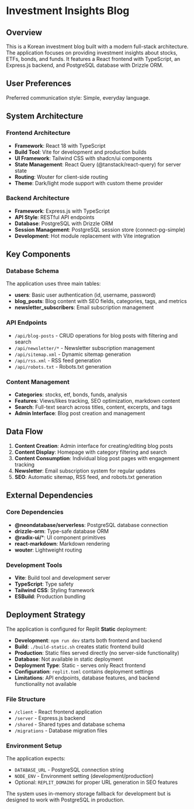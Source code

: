 # Investment Insights Blog

## Overview

This is a Korean investment blog built with a modern full-stack architecture. The application focuses on providing investment insights about stocks, ETFs, bonds, and funds. It features a React frontend with TypeScript, an Express.js backend, and PostgreSQL database with Drizzle ORM.

## User Preferences

Preferred communication style: Simple, everyday language.

## System Architecture

### Frontend Architecture
- **Framework**: React 18 with TypeScript
- **Build Tool**: Vite for development and production builds
- **UI Framework**: Tailwind CSS with shadcn/ui components
- **State Management**: React Query (@tanstack/react-query) for server state
- **Routing**: Wouter for client-side routing
- **Theme**: Dark/light mode support with custom theme provider

### Backend Architecture
- **Framework**: Express.js with TypeScript
- **API Style**: RESTful API endpoints
- **Database**: PostgreSQL with Drizzle ORM
- **Session Management**: PostgreSQL session store (connect-pg-simple)
- **Development**: Hot module replacement with Vite integration

## Key Components

### Database Schema
The application uses three main tables:
- **users**: Basic user authentication (id, username, password)
- **blog_posts**: Blog content with SEO fields, categories, tags, and metrics
- **newsletter_subscribers**: Email subscription management

### API Endpoints
- `/api/blog-posts` - CRUD operations for blog posts with filtering and search
- `/api/newsletter/*` - Newsletter subscription management
- `/api/sitemap.xml` - Dynamic sitemap generation
- `/api/rss.xml` - RSS feed generation
- `/api/robots.txt` - Robots.txt generation

### Content Management
- **Categories**: stocks, etf, bonds, funds, analysis
- **Features**: Views/likes tracking, SEO optimization, markdown content
- **Search**: Full-text search across titles, content, excerpts, and tags
- **Admin Interface**: Blog post creation and management

## Data Flow

1. **Content Creation**: Admin interface for creating/editing blog posts
2. **Content Display**: Homepage with category filtering and search
3. **Content Consumption**: Individual blog post pages with engagement tracking
4. **Newsletter**: Email subscription system for regular updates
5. **SEO**: Automatic sitemap, RSS feed, and robots.txt generation

## External Dependencies

### Core Dependencies
- **@neondatabase/serverless**: PostgreSQL database connection
- **drizzle-orm**: Type-safe database ORM
- **@radix-ui/***: UI component primitives
- **react-markdown**: Markdown rendering
- **wouter**: Lightweight routing

### Development Tools
- **Vite**: Build tool and development server
- **TypeScript**: Type safety
- **Tailwind CSS**: Styling framework
- **ESBuild**: Production bundling

## Deployment Strategy

The application is configured for Replit **Static** deployment:
- **Development**: `npm run dev` starts both frontend and backend
- **Build**: `./build-static.sh` creates static frontend build
- **Production**: Static files served directly (no server-side functionality)
- **Database**: Not available in static deployment
- **Deployment Type**: Static - serves only React frontend
- **Configuration**: `replit.toml` contains deployment settings
- **Limitations**: API endpoints, database features, and backend functionality not available

### File Structure
- `/client` - React frontend application
- `/server` - Express.js backend
- `/shared` - Shared types and database schema
- `/migrations` - Database migration files

### Environment Setup
The application expects:
- `DATABASE_URL` - PostgreSQL connection string
- `NODE_ENV` - Environment setting (development/production)
- Optional: `REPLIT_DOMAINS` for proper URL generation in SEO features

The system uses in-memory storage fallback for development but is designed to work with PostgreSQL in production.